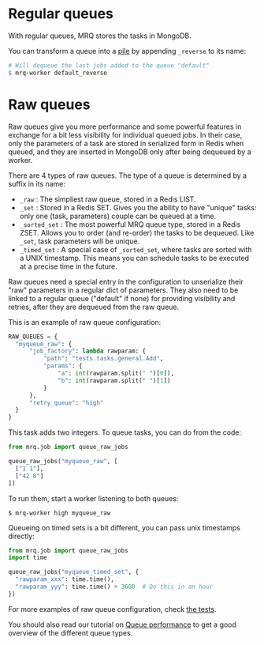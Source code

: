 # Regular queues

With regular queues, MRQ stores the tasks in MongoDB.

You can transform a queue into a [pile](https://en.wikipedia.org/wiki/LIFO_(computing)) by appending `_reverse` to its name:

```makefile
# Will dequeue the last jobs added to the queue "default"
$ mrq-worker default_reverse
```

# Raw queues

Raw queues give you more performance and some powerful features in exchange for a bit less visibility for individual queued jobs. In their case, only the parameters of a task are stored in serialized form in Redis when queued, and they are inserted in MongoDB only after being dequeued by a worker.

There are 4 types of raw queues. The type of a queue is determined by a suffix in its name:

 * ```_raw``` : The simpliest raw queue, stored in a Redis LIST.
 * ```_set``` : Stored in a Redis SET. Gives you the ability to have "unique" tasks: only one (task, parameters) couple can be queued at a time.
 * ```_sorted_set``` : The most powerful MRQ queue type, stored in a Redis ZSET. Allows you to order (and re-order) the tasks to be dequeued. Like ```_set```, task parameters will be unique.
 * ```_timed_set``` : A special case of ```_sorted_set```, where tasks are sorted with a UNIX timestamp. This means you can schedule tasks to be executed at a precise time in the future.

Raw queues need a special entry in the configuration to unserialize their "raw" parameters in a regular dict of parameters. They also need to be linked to a regular queue ("default" if none) for providing visibility and retries, after they are dequeued from the raw queue.

This is an example of raw queue configuration:

```python
RAW_QUEUES = {
  "myqueue_raw": {
      "job_factory": lambda rawparam: {
          "path": "tests.tasks.general.Add",
          "params": {
              "a": int(rawparam.split(" ")[0]),
              "b": int(rawparam.split(" ")[1])
          }
      },
      "retry_queue": "high"
  }
}
```

This task adds two integers. To queue tasks, you can do from the code:

```python
from mrq.job import queue_raw_jobs

queue_raw_jobs("myqueue_raw", [
  ["1 1"],
  ["42 8"]
])
```

To run them, start a worker listening to both queues:

```
$ mrq-worker high myqueue_raw
```

Queueing on timed sets is a bit different, you can pass unix timestamps directly:

```python
from mrq.job import queue_raw_jobs
import time

queue_raw_jobs("myqueue_timed_set", {
  "rawparam_xxx": time.time(),
  "rawparam_yyy": time.time() + 3600  # Do this in an hour
})
```

For more examples of raw queue configuration, check [the tests](https://github.com/pricingassistant/mrq/blob/master/tests/fixtures/config-raw1.py).

You should also read our tutorial on [Queue performance](queue-performance.md) to get a good overview of the different queue types.
